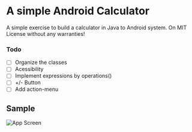 # A simple Android Calculator

A simple exercise to build a calculator in Java to Android system.
On MIT License without any warranties!

### Todo

- [ ] Organize the classes
- [ ] Acessibility
- [ ] Implement expressions by operations()
- [ ] +/- Button
- [ ] Add action-menu

## Sample
![App Screen](https://github.com/brnfra/android_calculator_brnfra/blob/master/app/src/main/app_image.png)
